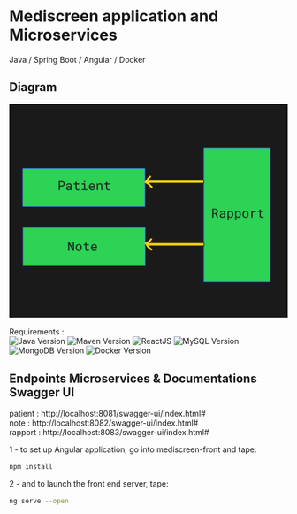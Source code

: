 <h1>Mediscreen application and Microservices</h1>


Java / Spring Boot / Angular / Docker


<h2> Diagram </h2>

<p align="center">
  <img alt="diagram" src="diagram.png" />
</p>


Requirements : <br/>
![Java Version](https://img.shields.io/badge/Java-1.8.x-red)
![Maven Version](https://img.shields.io/badge/Maven-4.0.0-blue)
![ReactJS](https://img.shields.io/badge/Angular-13.0.1-red)
![MySQL Version](https://img.shields.io/badge/MySQL-8.x-cyan)
![MongoDB Version](https://img.shields.io/badge/MongoDB-4.x-green)
![Docker Version](https://img.shields.io/badge/Docker-20.10.2-cyan)






<h2>Endpoints Microservices & Documentations Swagger UI</h2>

patient : http://localhost:8081/swagger-ui/index.html#
<br/>
note : http://localhost:8082/swagger-ui/index.html#
<br/>
rapport : http://localhost:8083/swagger-ui/index.html#




1 -  to set up Angular application, go into mediscreen-front and tape:

```bash
npm install
```

2 -  and to launch the front end server, tape:

```bash
ng serve --open
```
